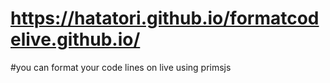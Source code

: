 # https://hatatori.github.io/formatcodelive.github.io/
#you can format your code lines on live using primsjs
